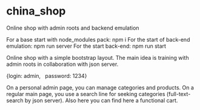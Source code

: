 # china_shop
Online shop with admin roots and backend emulation

For a base start with node_modules pack: npm i
For the start of back-end emulation: npm run server
For the start back-end: npm run start

Online shop with a simple bootstrap layout. The main idea is training with admin roots in collaboration with json server. 

{login: admin,  
password: 1234}

On a personal admin page, you can manage categories and products. On a regular main page, you use a search line for seeking categories (full-text-search by json server). Also here you can find here a functional cart. 
